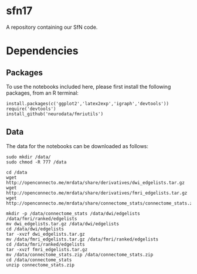 # sfn17
A repository containing our SfN code. 

# Dependencies

## Packages

To use the notebooks included here, please first install the following packages, from an R terminal:

```
install.packages(c('ggplot2','latex2exp','igraph','devtools'))
require('devtools')
install_github('neurodata/fmriutils')
```

## Data

The data for the notebooks can be downloaded as follows:

```
sudo mkdir /data/
sudo chmod -R 777 /data

cd /data
wget http://openconnecto.me/mrdata/share/derivatives/dwi_edgelists.tar.gz
wget http://openconnecto.me/mrdata/share/derivatives/fmri_edgelists.tar.gz
wget http://openconnecto.me/mrdata/share/connectome_stats/connectome_stats.zip

mkdir -p /data/connectome_stats /data/dwi/edgelists /data/fmri/ranked/edgelists
mv dwi_edgelists.tar.gz /data/dwi/edgelists
cd /data/dwi/edgelists
tar -xvzf dwi_edgelists.tar.gz
mv /data/fmri_edgelists.tar.gz /data/fmri/ranked/edgelists
cd /data/fmri/ranked/edgelists
tar -xvzf fmri_edgelists.tar.gz
mv /data/connectome_stats.zip /data/connectome_stats.zip
cd /data/connectome_stats
unzip connectome_stats.zip
```

